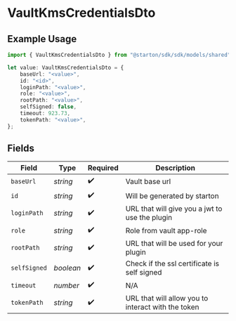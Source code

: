 # VaultKmsCredentialsDto

## Example Usage

```typescript
import { VaultKmsCredentialsDto } from "@starton/sdk/sdk/models/shared";

let value: VaultKmsCredentialsDto = {
    baseUrl: "<value>",
    id: "<id>",
    loginPath: "<value>",
    role: "<value>",
    rootPath: "<value>",
    selfSigned: false,
    timeout: 923.73,
    tokenPath: "<value>",
};
```

## Fields

| Field                                              | Type                                               | Required                                           | Description                                        |
| -------------------------------------------------- | -------------------------------------------------- | -------------------------------------------------- | -------------------------------------------------- |
| `baseUrl`                                          | *string*                                           | :heavy_check_mark:                                 | Vault base url                                     |
| `id`                                               | *string*                                           | :heavy_check_mark:                                 | Will be generated by starton                       |
| `loginPath`                                        | *string*                                           | :heavy_check_mark:                                 | URL that will give you a jwt to use the plugin     |
| `role`                                             | *string*                                           | :heavy_check_mark:                                 | Role from vault app-role                           |
| `rootPath`                                         | *string*                                           | :heavy_check_mark:                                 | URL that will be used for your plugin              |
| `selfSigned`                                       | *boolean*                                          | :heavy_check_mark:                                 | Check if the ssl certificate is self signed        |
| `timeout`                                          | *number*                                           | :heavy_check_mark:                                 | N/A                                                |
| `tokenPath`                                        | *string*                                           | :heavy_check_mark:                                 | URL that will allow you to interact with the token |